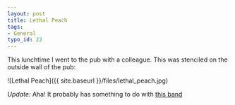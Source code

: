 ```yaml
---
layout: post
title: Lethal Peach
tags:
- General
typo_id: 22
---
```


This lunchtime I went to the pub with a colleague. This was stenciled on the outside wall of the pub:

![Lethal Peach]({{ site.baseurl }}/files/lethal_peach.jpg)

*Update:* Aha! It probably has something to do with [this band](https://web.archive.org/web/20050205054640/http://www.lethalpeach.co.uk/)
